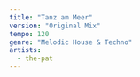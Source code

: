 ```yaml
---
title: "Tanz am Meer"
version: "Original Mix"
tempo: 120
genre: "Melodic House & Techno"
artists:
  - the-pat
---
```

